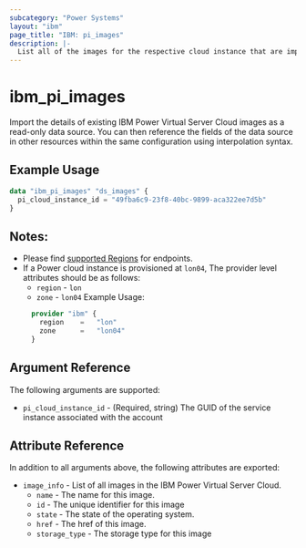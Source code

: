 ```yaml
---
subcategory: "Power Systems"
layout: "ibm"
page_title: "IBM: pi_images"
description: |-
  List all of the images for the respective cloud instance that are imported  from catalog by the user
---
```


# ibm\_pi_images

Import the details of existing IBM Power Virtual Server Cloud images as a read-only data source. You can then reference the fields of the data source in other resources within the same configuration using interpolation syntax.

## Example Usage

```terraform
data "ibm_pi_images" "ds_images" {
  pi_cloud_instance_id = "49fba6c9-23f8-40bc-9899-aca322ee7d5b"
}
```
## Notes:
* Please find [supported Regions](https://cloud.ibm.com/apidocs/power-cloud#endpoint) for endpoints.
* If a Power cloud instance is provisioned at `lon04`, The provider level attributes should be as follows:
  * `region` - `lon`
  * `zone` - `lon04`
  Example Usage:
  ```terraform
    provider "ibm" {
      region    =   "lon"
      zone      =   "lon04"
    }
  ```
## Argument Reference
The following arguments are supported:

* `pi_cloud_instance_id` - (Required, string) The GUID of the service instance associated with the account

## Attribute Reference

In addition to all arguments above, the following attributes are exported:

* `image_info` - List of all images in the IBM Power Virtual Server Cloud.
  * `name` - The name for this image.
  * `id` - The unique identifier for this image
  * `state` - The state of the operating system.
  * `href` - The href  of this image.
  * `storage_type` - The storage type for this image
